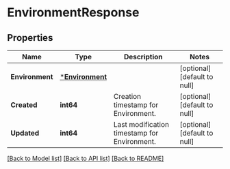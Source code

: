 # EnvironmentResponse

## Properties
Name | Type | Description | Notes
------------ | ------------- | ------------- | -------------
**Environment** | [***Environment**](Environment.md) |  | [optional] [default to null]
**Created** | **int64** | Creation timestamp for Environment. | [optional] [default to null]
**Updated** | **int64** | Last modification timestamp for Environment. | [optional] [default to null]

[[Back to Model list]](../README.md#documentation-for-models) [[Back to API list]](../README.md#documentation-for-api-endpoints) [[Back to README]](../README.md)

